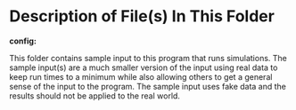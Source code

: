 Description of File(s) In This Folder
===

**config:**

This folder contains sample input to this program that runs simulations.
The sample input(s) are a much smaller version of the input using real data to keep
run times to a minimum while also allowing others to get a general sense of the input
to the program. The sample input uses fake data and the results should not be applied to
the real world.
